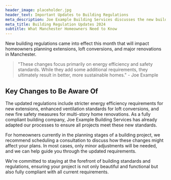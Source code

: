 ```yaml
---
header_image: placeholder.jpg
header_text: Important Updates to Building Regulations
meta_description: Joe Example Building Services discusses the new building regulations affecting extensions and renovations in Manchester
meta_title: Building Regulation Updates 2024
subtitle: What Manchester Homeowners Need to Know
---
```


New building regulations came into effect this month that will impact homeowners planning extensions, loft conversions, and major renovations in Manchester.

> "These changes focus primarily on energy efficiency and safety standards. While they add some additional requirements, they ultimately result in better, more sustainable homes." - Joe Example

## Key Changes to Be Aware Of

The updated regulations include stricter energy efficiency requirements for new extensions, enhanced ventilation standards for loft conversions, and new fire safety measures for multi-story home renovations. As a fully compliant building company, Joe Example Building Services has already adapted our processes to ensure all projects meet these new standards.

For homeowners currently in the planning stages of a building project, we recommend scheduling a consultation to discuss how these changes might affect your plans. In most cases, only minor adjustments will be needed, and we can help guide you through the updated requirements.

We're committed to staying at the forefront of building standards and regulations, ensuring your project is not only beautiful and functional but also fully compliant with all current requirements.
